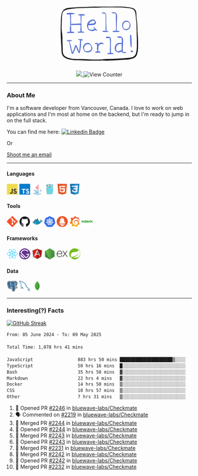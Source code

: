 <div align="center">
    <img src="./img/hello_world.webp" height="200px" width="">
    <div>
        <a href="https://www.linkedin.com/in/ajhollid">
            <img src="https://img.shields.io/badge/LinkedIn-blue"/>
        </a>
        <img src="https://komarev.com/ghpvc/?username=ajhollid&color=yellow" alt="View Counter">
    </div>
</div>

---

### About Me

I'm a software developer from Vancouver, Canada. I love to work on web applications and I'm most at home on the backend, but I'm ready to jump in on the full stack.

You can find me here: [![Linkedin Badge](https://img.shields.io/badge/-ajhollid-blue?style=flat&logo=Linkedin&logoColor=white)](https://www.linkedin.com/in/ajhollid)

Or

[Shoot me an email](mailto:ajhollid@gmail.com)

---

#### Languages

<div>
    <img src="./img/devicons/javascript-original.svg" width=30 height=30 alt="JavaScript">
    <img src="/img/devicons/typescript-original.svg" width=30 height=30 alt="TypeScript">
    <img src="./img/devicons/java-original.svg" width=30 height=30 alt="Java">
    <img src="./img/devicons/go-original.svg" width=30 height=30 alt="Golang">
    <img src="./img/devicons/html5-original.svg" width=30 height=30 alt="HTML 5">
    <img src="./img/devicons/css3-original.svg" width=30 height=30 alt="CSS 3">
</div>

#### Tools

<div>
    <img src="./img/devicons/git-original.svg" width=30 height=30 alt="Git">
    <img src="./img/devicons/github-original.svg" width=30 height=30 alt="Github">
    <img src="./img/devicons/docker-original.svg" width=30 
    height=30 alt="Docker">
    <img src="./img/devicons/kubernetes-original.svg" width=30 height=30 alt="K8">
    <img src="./img/devicons/prometheus-original.svg" width=30 height=30 alt="Prometheus">
    <img src="./img/devicons/grafana-original.svg" width=30 height=30 alt="Grafana">
    <img src="./img/devicons/nginx-original.svg" width=30 height=30 alt="Nginx">
</div>

#### Frameworks

<div>
    <img src="./img/devicons/react-original.svg" width=30 height=30 alt="React">
    <img src="./img/devicons/gatsby-original.svg" width=30 height=30 alt="Gatsby">
    <img src="./img/devicons/angularjs-original.svg" width=30 height=30 alt="AngularJS">
    <img src="./img/devicons/nodejs-original.svg" width=30 height=30 alt="NodeJS">
    <img src="./img/devicons/express-original.svg" width=30 height=30 alt="Express">
    <img src="./img/devicons/spring-original.svg" width=30 height=30 alt="Spring">
</div>

#### Data

<div>
    <img src="./img/devicons/postgresql-original.svg" width=30 height=30 alt="Postgresql">
    <img src="./img/devicons/mysql-original.svg" width=30 height=30 alt="Mysql">
    <img src="./img/devicons/mongodb-original.svg" width=30 height=30 alt="MongoDB">
</div>

---

### Interesting(?) Facts

[![GitHub Streak](http://github-readme-streak-stats.herokuapp.com?user=ajhollid)](https://git.io/streak-stats)

 <!--START_SECTION:waka-->

```txt
From: 05 June 2024 - To: 09 May 2025

Total Time: 1,078 hrs 41 mins

JavaScript                 883 hrs 50 mins ████████████████████▒░░░░   81.37 %
TypeScript                 50 hrs 16 mins  █░░░░░░░░░░░░░░░░░░░░░░░░   04.63 %
Bash                       35 hrs 58 mins  ▓░░░░░░░░░░░░░░░░░░░░░░░░   03.31 %
Markdown                   22 hrs 4 mins   ▓░░░░░░░░░░░░░░░░░░░░░░░░   02.03 %
Docker                     14 hrs 50 mins  ▒░░░░░░░░░░░░░░░░░░░░░░░░   01.37 %
CSS                        10 hrs 57 mins  ▒░░░░░░░░░░░░░░░░░░░░░░░░   01.01 %
Other                      7 hrs 31 mins   ▒░░░░░░░░░░░░░░░░░░░░░░░░   00.69 %
```

<!--END_SECTION:waka-->


<!--START_SECTION:activity-->
1. 💪 Opened PR [#2246](https://github.com/bluewave-labs/Checkmate/pull/2246) in [bluewave-labs/Checkmate](https://github.com/bluewave-labs/Checkmate)
2. 🗣 Commented on [#2219](https://github.com/bluewave-labs/Checkmate/pull/2219#issuecomment-2869526604) in [bluewave-labs/Checkmate](https://github.com/bluewave-labs/Checkmate)
3. 🎉 Merged PR [#2244](https://github.com/bluewave-labs/Checkmate/pull/2244) in [bluewave-labs/Checkmate](https://github.com/bluewave-labs/Checkmate)
4. 💪 Opened PR [#2244](https://github.com/bluewave-labs/Checkmate/pull/2244) in [bluewave-labs/Checkmate](https://github.com/bluewave-labs/Checkmate)
5. 🎉 Merged PR [#2243](https://github.com/bluewave-labs/Checkmate/pull/2243) in [bluewave-labs/Checkmate](https://github.com/bluewave-labs/Checkmate)
6. 💪 Opened PR [#2243](https://github.com/bluewave-labs/Checkmate/pull/2243) in [bluewave-labs/Checkmate](https://github.com/bluewave-labs/Checkmate)
7. 🎉 Merged PR [#2231](https://github.com/bluewave-labs/Checkmate/pull/2231) in [bluewave-labs/Checkmate](https://github.com/bluewave-labs/Checkmate)
8. 🎉 Merged PR [#2242](https://github.com/bluewave-labs/Checkmate/pull/2242) in [bluewave-labs/Checkmate](https://github.com/bluewave-labs/Checkmate)
9. 💪 Opened PR [#2242](https://github.com/bluewave-labs/Checkmate/pull/2242) in [bluewave-labs/Checkmate](https://github.com/bluewave-labs/Checkmate)
10. 🎉 Merged PR [#2232](https://github.com/bluewave-labs/Checkmate/pull/2232) in [bluewave-labs/Checkmate](https://github.com/bluewave-labs/Checkmate)
<!--END_SECTION:activity-->
